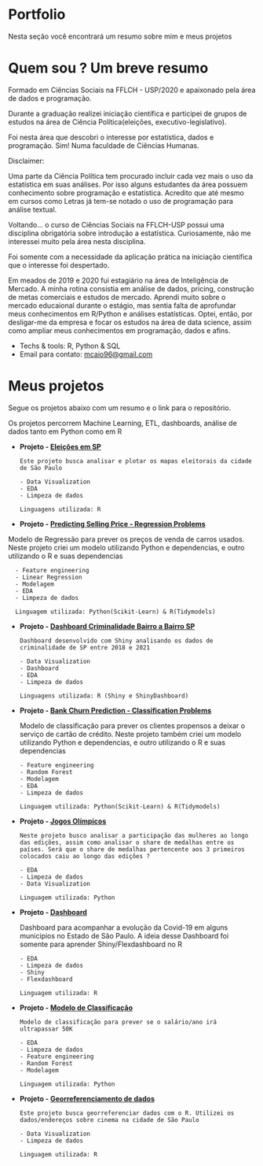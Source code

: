 # Portfolio


Nesta seção você encontrará um resumo sobre mim e meus projetos



# Quem sou ? Um breve resumo

Formado em Ciências Sociais na FFLCH - USP/2020 e apaixonado pela área de dados e programação. 

Durante a graduação realizei iniciação científica e participei de grupos de estudos na área de Ciência Política(eleições, executivo-legislativo). 

Foi nesta área que descobri o interesse por estatística, dados e programação. Sim! Numa faculdade de Ciências Humanas. 

Disclaimer: 

Uma parte da Ciência Política tem procurado incluir cada vez mais o uso da estatística em suas análises. Por isso alguns estudantes da área possuem conhecimento sobre programação e estatística. Acredito que até mesmo em cursos como Letras já tem-se notado o uso de programação para análise textual.

Voltando... o curso de Ciências Sociais na FFLCH-USP possui uma disciplina obrigatória sobre introdução a estatística. Curiosamente, não me interessei muito pela área nesta disciplina. 

Foi somente com a necessidade da aplicação prática na iniciação científica que o interesse foi despertado.

Em meados de 2019 e 2020 fui estagiário na área de Inteligência de Mercado. A minha rotina consistia em análise de dados, pricing, construção de metas comerciais e estudos de mercado. 
Aprendi muito sobre o mercado educaional durante o estágio, mas sentia falta de aprofundar meus conhecimentos em R/Python e análises estatísticas. Optei, então, por desligar-me da empresa e focar os estudos na área de data science, assim como ampliar meus conhecimentos em programação, dados e afins.



* Techs & tools: R, Python & SQL
* Email para contato: mcaio96@gmail.com

# Meus projetos

Segue os projetos abaixo com um resumo e o link para o repositório.

Os projetos percorrem Machine Learning, ETL, dashboards, análise de dados tanto em Python como em R


* **Projeto - [Eleições em SP](https://github.com/martinscaio/Elections)** 

      Este projeto busca analisar e plotar os mapas eleitorais da cidade de São Paulo
      
      - Data Visualization
      - EDA
      - Limpeza de dados
      
      Linguagens utilizada: R


        
    
* **Projeto - [Predicting Selling Price - Regression Problems](https://github.com/martinscaio/Predicting_selling-price)**
 
 Modelo de Regressão para prever os preços de venda de carros usados.  Neste projeto criei um modelo utilizando Python e dependencias, e outro utilizando o R e suas dependencias

      - Feature engineering
      - Linear Regression
      - Modelagem
      - EDA
      - Limpeza de dados
         
      Linguagem utilizada: Python(Scikit-Learn) & R(Tidymodels)
      



* **Projeto - [Dashboard Criminalidade Bairro a Bairro SP](https://github.com/martinscaio/Crimes-SP-Dashboard)** 

      Dashboard desenvolvido com Shiny analisando os dados de criminalidade de SP entre 2018 e 2021
      
      - Data Visualization
      - Dashboard
      - EDA
      - Limpeza de dados
      
      Linguagens utilizada: R (Shiny e ShinyDashboard)




* **Projeto - [Bank Churn Prediction - Classification Problems](https://github.com/martinscaio/Bank-Churn-Prediction)** 
     
     Modelo de classificação para prever os clientes propensos a deixar o serviço de cartão de crédito. Neste projeto também criei um modelo utilizando Python e dependencias, e outro utilizando o R e suas dependencias
            
      - Feature engineering
      - Random Forest
      - Modelagem
      - EDA
      - Limpeza de dados
            
      Linguagem utilizada: Python(Scikit-Learn) & R(Tidymodels)
      
      
      
* **Projeto - [Jogos Olímpicos](https://github.com/martinscaio/Jogos-Olimpicos)** 
     
      Neste projeto busco analisar a participação das mulheres ao longo das edições, assim como analisar o share de medalhas entre os países. Será que o share de medalhas pertencente aos 3 primeiros colocados caiu ao longo das edições ?
      
      - EDA
      - Limpeza de dados
      - Data Visualization
      
      Linguagem utilizada: Python

      
 
* **Projeto - [Dashboard](https://github.com/martinscaio/covid19)** 
     
     Dashboard para acompanhar a evolução da Covid-19 em alguns municipios no Estado de São Paulo. A ideia desse Dashboard foi somente para aprender Shiny/Flexdashboard no R
      
      
      - EDA
      - Limpeza de dados
      - Shiny
      - Flexdashboard
           
      Linguagem utilizada: R 


* **Projeto - [Modelo de Classificação](https://github.com/martinscaio/Predicting-Income)** 
     
      Modelo de classificação para prever se o salário/ano irá ultrapassar 50K
      
      - EDA
      - Limpeza de dados
      - Feature engineering
      - Random Forest
      - Modelagem
      
      Linguagem utilizada: Python
     



* **Projeto - [Georreferenciamento de dados](https://github.com/martinscaio/cinema)** 

      Este projeto busca georreferenciar dados com o R. Utilizei os dados/endereços sobre cinema na cidade de São Paulo
      
      - Data Visualization
      - Limpeza de dados
      
      Linguagem utilizada: R







